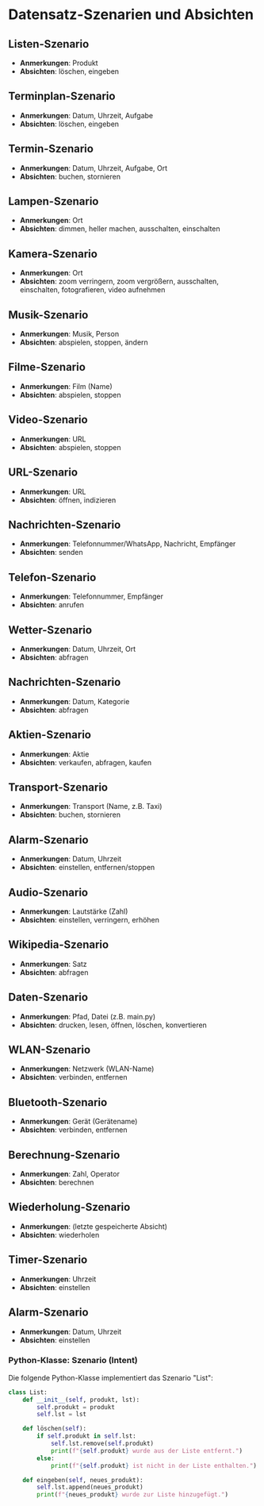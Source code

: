 # Datensatz-Szenarien und Absichten

## Listen-Szenario
- **Anmerkungen**: Produkt
- **Absichten**: löschen, eingeben

## Terminplan-Szenario
- **Anmerkungen**: Datum, Uhrzeit, Aufgabe
- **Absichten**: löschen, eingeben

## Termin-Szenario
- **Anmerkungen**: Datum, Uhrzeit, Aufgabe, Ort
- **Absichten**: buchen, stornieren

## Lampen-Szenario
- **Anmerkungen**: Ort
- **Absichten**: dimmen, heller machen, ausschalten, einschalten

## Kamera-Szenario
- **Anmerkungen**: Ort
- **Absichten**: zoom verringern, zoom vergrößern, ausschalten, einschalten, fotografieren, video aufnehmen

## Musik-Szenario
- **Anmerkungen**: Musik, Person
- **Absichten**: abspielen, stoppen, ändern

## Filme-Szenario
- **Anmerkungen**: Film (Name)
- **Absichten**: abspielen, stoppen

## Video-Szenario
- **Anmerkungen**: URL
- **Absichten**: abspielen, stoppen

## URL-Szenario
- **Anmerkungen**: URL
- **Absichten**: öffnen, indizieren

## Nachrichten-Szenario
- **Anmerkungen**: Telefonnummer/WhatsApp, Nachricht, Empfänger
- **Absichten**: senden

## Telefon-Szenario
- **Anmerkungen**: Telefonnummer, Empfänger
- **Absichten**: anrufen

## Wetter-Szenario
- **Anmerkungen**: Datum, Uhrzeit, Ort
- **Absichten**: abfragen

## Nachrichten-Szenario
- **Anmerkungen**: Datum, Kategorie
- **Absichten**: abfragen

## Aktien-Szenario
- **Anmerkungen**: Aktie
- **Absichten**: verkaufen, abfragen, kaufen

## Transport-Szenario
- **Anmerkungen**: Transport (Name, z.B. Taxi)
- **Absichten**: buchen, stornieren

## Alarm-Szenario
- **Anmerkungen**: Datum, Uhrzeit
- **Absichten**: einstellen, entfernen/stoppen

## Audio-Szenario
- **Anmerkungen**: Lautstärke (Zahl)
- **Absichten**: einstellen, verringern, erhöhen

## Wikipedia-Szenario
- **Anmerkungen**: Satz
- **Absichten**: abfragen

## Daten-Szenario
- **Anmerkungen**: Pfad, Datei (z.B. main.py)
- **Absichten**: drucken, lesen, öffnen, löschen, konvertieren

## WLAN-Szenario
- **Anmerkungen**: Netzwerk (WLAN-Name)
- **Absichten**: verbinden, entfernen

## Bluetooth-Szenario
- **Anmerkungen**: Gerät (Gerätename)
- **Absichten**: verbinden, entfernen

## Berechnung-Szenario
- **Anmerkungen**: Zahl, Operator
- **Absichten**: berechnen

## Wiederholung-Szenario
- **Anmerkungen**: (letzte gespeicherte Absicht)
- **Absichten**: wiederholen

## Timer-Szenario
- **Anmerkungen**: Uhrzeit
- **Absichten**: einstellen

## Alarm-Szenario
- **Anmerkungen**: Datum, Uhrzeit
- **Absichten**: einstellen

### Python-Klasse: Szenario (Intent)

Die folgende Python-Klasse implementiert das Szenario "List":

```python
class List:
    def __init__(self, produkt, lst):
        self.produkt = produkt
        self.lst = lst

    def löschen(self):
        if self.produkt in self.lst:
            self.lst.remove(self.produkt)
            print(f"{self.produkt} wurde aus der Liste entfernt.")
        else:
            print(f"{self.produkt} ist nicht in der Liste enthalten.")

    def eingeben(self, neues_produkt):
        self.lst.append(neues_produkt)
        print(f"{neues_produkt} wurde zur Liste hinzugefügt.")